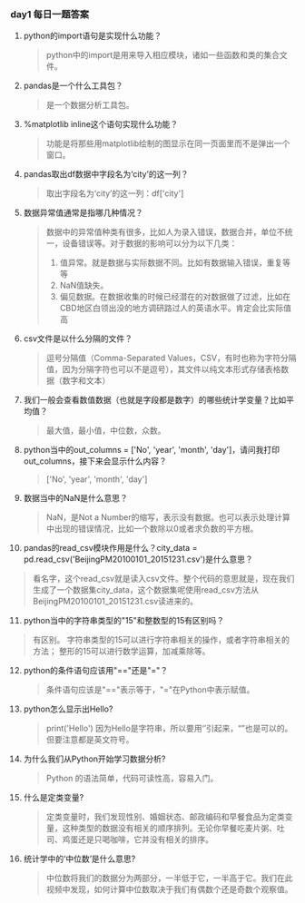 ### day1 每日一题答案

1. python的import语句是实现什么功能？

   > python中的import是用来导入相应模块，诸如一些函数和类的集合文件。

2. pandas是一个什么工具包？

   > 是一个数据分析工具包。

3. %matplotlib inline这个语句实现什么功能？

   > 功能是将那些用matplotlib绘制的图显示在同一页面里而不是弹出一个窗口。

4. pandas取出df数据中字段名为‘city’的这一列？

   > 取出字段名为‘city’的这一列：df['city']

5. 数据异常值通常是指哪几种情况？

   > 数据中的异常值种类有很多，比如人为录入错误，数据合并，单位不统一，设备错误等。对于数据的影响可以分为以下几类：
   >
   > 1. 值异常。就是数据与实际数据不同。比如有数据输入错误，重复等等
   > 2. NaN值缺失。
   > 3. 偏见数据。在数据收集的时候已经潜在的对数据做了过滤，比如在CBD地区白领出没的地方调研路过人的英语水平。肯定会比实际值高

6. csv文件是以什么分隔的文件？

   > 逗号分隔值（Comma-Separated Values，CSV，有时也称为字符分隔值，因为分隔字符也可以不是逗号），其文件以纯文本形式存储表格数据（数字和文本）

7. 我们一般会查看数值数据（也就是字段都是数字）的哪些统计学变量？比如平均值？

   > 最大值，最小值，中位数，众数。

8. python当中的out_columns = ['No', 'year', 'month', 'day']，请问我打印out_columns，接下来会显示什么内容？

   > ['No', 'year', 'month', 'day']

9. 数据当中的NaN是什么意思？

   > NaN，是Not a Number的缩写，表示没有数据。也可以表示处理计算中出现的错误情况，比如一个数除以0或者求负数的平方根。

10. pandas的read_csv模块作用是什么？city_data = pd.read_csv('BeijingPM20100101_20151231.csv')是什么意思？

   > 看名字，这个read_csv就是读入csv文件。整个代码的意思就是，现在我们生成了一个数据集city_data，这个数据集呢使用read_csv方法从BeijingPM20100101_20151231.csv读进来的。

11. python当中的字符串类型的"15"和整数型的15有区别吗？

   > 有区别。
   > 字符串类型的15可以进行字符串相关的操作，或者字符串相关的方法；
   > 整形的15可以进行数学运算，加减乘除等。

12. python的条件语句应该用"=="还是"="？

    > 条件语句应该是"=="表示等于，"="在Python中表示赋值。

13. python怎么显示出Hello?

    > print('Hello') 因为Hello是字符串，所以要用‘’引起来，“”也是可以的。但要注意都是英文符号。

14. 为什么我们从Python开始学习数据分析?

    > Python 的语法简单，代码可读性高，容易入门。

15. 什么是定类变量?

    > 定类变量时，我们发现性别、婚姻状态、邮政编码和早餐食品为定类变量，这种类型的数据没有相关的顺序排列。无论你早餐吃麦片粥、吐司、鸡蛋还是只喝咖啡，它并没有相关的排序。

16. 统计学中的‘中位数’是什么意思?

    > 中位数将我们的数据分为两部分，一半低于它，一半高于它。我们在此视频中发现，如何计算中位数取决于我们有偶数个还是奇数个观察值。
